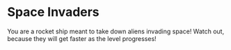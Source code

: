 # Space Invaders
You are a rocket ship meant to take down aliens invading space! Watch out, because they will get faster as the level progresses!
